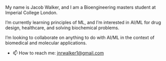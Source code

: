 My name is Jacob Walker, and I am a Bioengineering masters student at Imperial College London.

I’m currently learning principles of ML, and I’m interested in AI/ML for drug design, healthcare, and solving biochemical problems.

I’m looking to collaborate on anything to do with AI/ML in the context of biomedical and molecular applications.
- 📫 How to reach me: jnrwalker1@gmail.com

<!---
jnrwalker/jnrwalker is a ✨ special ✨ repository because its `README.md` (this file) appears on your GitHub profile.
You can click the Preview link to take a look at your changes.
--->
